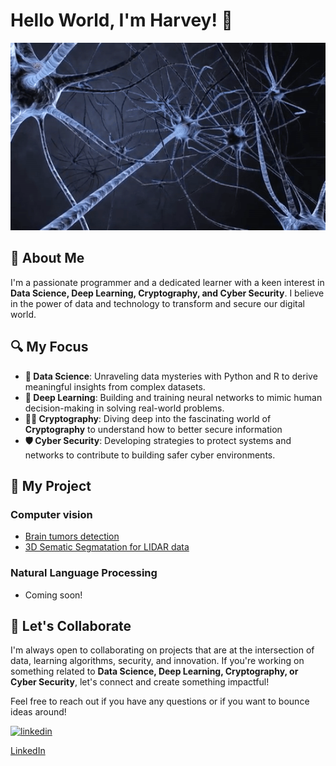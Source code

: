 <!--
**harveyphm/harveyphm** is a ✨ _special_ ✨ repository because its `README.md` (this file) appears on your GitHub profile.

Here are some ideas to get you started:
-->
# Hello World, I'm Harvey! 👋
<div align="center">    
<img src="https://github.com/harveyphm/harveyphm/blob/main/gif/neural.gif" alt="demo" width="900" height="300">

</div>

## 🤖 About Me
I'm a passionate programmer and a dedicated learner with a keen interest in **Data Science, Deep Learning, Cryptography, and Cyber Security**. I believe in the power of data and technology to transform and secure our digital world.

## 🔍 My Focus
- **🔭 Data Science**: Unraveling data mysteries with Python and R to derive meaningful insights from complex datasets.
- **🌱 Deep Learning**: Building and training neural networks to mimic human decision-making in solving real-world problems.
- **👨‍💻 Cryptography**: Diving deep into the fascinating world of **Cryptography** to understand how to better secure information
- **🛡️ Cyber Security**: Developing strategies to protect systems and networks to contribute to building safer cyber environments.

## 🚀 My Project
### Computer vision
- [Brain tumors detection](https://github.com/harveyphm/brain-tumor-detection)
- [3D Sematic Segmatation for LIDAR data](https://github.com/harveyphm/pointnet2_dales)
### Natural Language Processing
- Coming soon!


## 🤝 Let's Collaborate
I'm always open to collaborating on projects that are at the intersection of data, learning algorithms, security, and innovation. If you're working on something related to **Data Science, Deep Learning, Cryptography, or Cyber Security**, let's connect and create something impactful!

Feel free to reach out if you have any questions or if you want to bounce ideas around!

<a href="https://www.linkedin.com/in/harveyphm/"><img src="https://img.shields.io/badge/Linkedin-blue?logo=LinkedIn" alt="linkedin"></a>

[LinkedIn](https://www.linkedin.com/in/harveyphm/)






